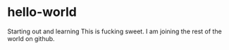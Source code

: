 # hello-world
Starting out and learning
This is fucking sweet.  I am joining the rest of the world on github.
